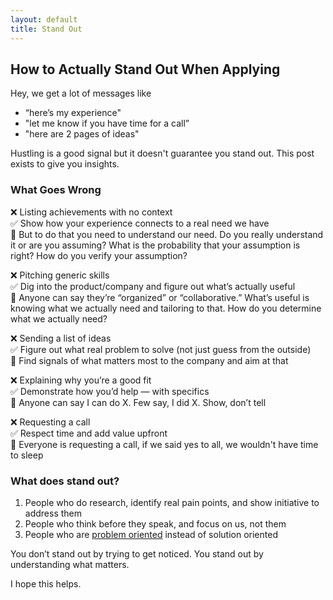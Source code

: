 ```yaml
---
layout: default
title: Stand Out
---
```


## How to Actually Stand Out When Applying

Hey, we get a lot of messages like  
- “here’s my experience"  
- "let me know if you have time for a call”   
- "here are 2 pages of ideas"  

Hustling is a good signal but it doesn't guarantee you stand out. This post exists to give you insights.

### What Goes Wrong

❌ Listing achievements with no context  
✅ Show how your experience connects to a real need we have  
🤔 But to do that you need to understand our need. Do you really understand it or are you assuming? What is the probability that your assumption is right? How do you verify your assumption?  

❌ Pitching generic skills  
✅ Dig into the product/company and figure out what’s actually useful  
🤔 Anyone can say they’re “organized” or “collaborative.” What’s useful is knowing what we actually need and tailoring to that. How do you determine what we actually need?  

❌ Sending a list of ideas  
✅ Figure out what real problem to solve (not just guess from the outside)  
🤔 Find signals of what matters most to the company and aim at that  

❌ Explaining why you’re a good fit  
✅ Demonstrate how you’d help — with specifics  
🤔 Anyone can say I can do X. Few say, I did X. Show, don’t tell  

❌ Requesting a call  
✅ Respect time and add value upfront  
🤔 Everyone is requesting a call, if we said yes to all, we wouldn't have time to sleep  

### What does stand out?

1. People who do research, identify real pain points, and show initiative to address them  
2. People who think before they speak, and focus on us, not them  
3. People who are [problem oriented](https://medium.com/@vaishnavipandey2901/problem-first-mindset-what-why-its-important-48c940ef923d) instead of solution oriented  

You don’t stand out by trying to get noticed. You stand out by understanding what matters.

I hope this helps.
